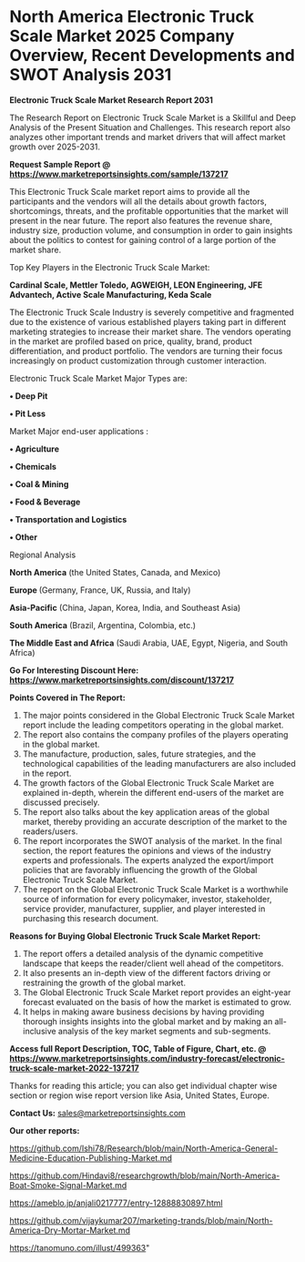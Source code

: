 # North America Electronic Truck Scale Market 2025 Company Overview, Recent Developments and SWOT Analysis 2031

<strong>Electronic Truck Scale Market Research Report 2031</strong>

The Research Report on Electronic Truck Scale Market is a Skillful and Deep Analysis of the Present Situation and Challenges. This research report also analyzes other important trends and market drivers that will affect market growth over 2025-2031.

<strong>Request Sample Report @ <a href=https://www.marketreportsinsights.com/sample/137217>https://www.marketreportsinsights.com/sample/137217</a></strong>

This Electronic Truck Scale market report aims to provide all the participants and the vendors will all the details about growth factors, shortcomings, threats, and the profitable opportunities that the market will present in the near future. The report also features the revenue share, industry size, production volume, and consumption in order to gain insights about the politics to contest for gaining control of a large portion of the market share.

Top Key Players in the Electronic Truck Scale Market:

<strong>Cardinal Scale, Mettler Toledo, AGWEIGH, LEON Engineering, JFE Advantech, Active Scale Manufacturing, Keda Scale</strong>

The Electronic Truck Scale Industry is severely competitive and fragmented due to the existence of various established players taking part in different marketing strategies to increase their market share. The vendors operating in the market are profiled based on price, quality, brand, product differentiation, and product portfolio. The vendors are turning their focus increasingly on product customization through customer interaction.

Electronic Truck Scale Market Major Types are:

<strong>• Deep Pit

• Pit Less</strong>

Market Major end-user applications :

<strong>• Agriculture

• Chemicals

• Coal & Mining

• Food & Beverage

• Transportation and Logistics

• Other</strong>

Regional Analysis

</u><strong><b>North America</b></strong> (the United States, Canada, and Mexico)

<strong><b>Europe </b></strong>(Germany, France, UK, Russia, and Italy)

<strong><b>Asia-Pacific</b></strong> (China, Japan, Korea, India, and Southeast Asia)

<strong><b>South America</b></strong> (Brazil, Argentina, Colombia, etc.)

<strong><b>The Middle East and Africa</b></strong> (Saudi Arabia, UAE, Egypt, Nigeria, and South Africa)

<strong>Go For Interesting Discount Here: <a href=https://www.marketreportsinsights.com/discount/137217>https://www.marketreportsinsights.com/discount/137217</a></strong>

<strong>Points Covered in The Report:</strong>
<ol>
  <li>The major points considered in the Global Electronic Truck Scale Market report include the leading competitors operating in the global market.</li>
  <li>The report also contains the company profiles of the players operating in the global market.</li>
  <li>The manufacture, production, sales, future strategies, and the technological capabilities of the leading manufacturers are also included in the report.</li>
  <li>The growth factors of the Global Electronic Truck Scale Market are explained in-depth, wherein the different end-users of the market are discussed precisely.</li>
  <li>The report also talks about the key application areas of the global market, thereby providing an accurate description of the market to the readers/users.</li>
  <li>The report incorporates the SWOT analysis of the market. In the final section, the report features the opinions and views of the industry experts and professionals. The experts analyzed the export/import policies that are favorably influencing the growth of the Global Electronic Truck Scale Market.</li>
  <li>The report on the Global Electronic Truck Scale Market is a worthwhile source of information for every policymaker, investor, stakeholder, service provider, manufacturer, supplier, and player interested in purchasing this research document.</li>
</ol>
<strong>Reasons for Buying Global Electronic Truck Scale Market Report:</strong>

<ol>
  <li>The report offers a detailed analysis of the dynamic competitive landscape that keeps the reader/client well ahead of the competitors.</li>
  <li>It also presents an in-depth view of the different factors driving or restraining the growth of the global market.</li>
  <li>The Global Electronic Truck Scale Market report provides an eight-year forecast evaluated on the basis of how the market is estimated to grow.</li>
  <li>It helps in making aware business decisions by having providing thorough insights insights into the global market and by making an all-inclusive analysis of the key market segments and sub-segments.</li>
</ol>
<strong>Access full Report Description, TOC, Table of Figure, Chart, etc. @ <a href=https://www.marketreportsinsights.com/industry-forecast/electronic-truck-scale-market-2022-137217>https://www.marketreportsinsights.com/industry-forecast/electronic-truck-scale-market-2022-137217</a></strong>


Thanks for reading this article; you can also get individual chapter wise section or region wise report version like Asia, United States, Europe.

<strong>Contact Us:</strong>
sales@marketreportsinsights.com

<strong>Our other reports:</strong>

<a href=https://github.com/Ishi78/Research/blob/main/North-America-General-Medicine-Education-Publishing-Market.md>https://github.com/Ishi78/Research/blob/main/North-America-General-Medicine-Education-Publishing-Market.md</a>

<a href=https://github.com/Hindavi8/researchgrowth/blob/main/North-America-Boat-Smoke-Signal-Market.md>https://github.com/Hindavi8/researchgrowth/blob/main/North-America-Boat-Smoke-Signal-Market.md</a>

<a href=https://ameblo.jp/anjali0217777/entry-12888830897.html>https://ameblo.jp/anjali0217777/entry-12888830897.html</a>

<a href=https://github.com/vijaykumar207/marketing-trands/blob/main/North-America-Dry-Mortar-Market.md>https://github.com/vijaykumar207/marketing-trands/blob/main/North-America-Dry-Mortar-Market.md</a>

<a href=https://tanomuno.com/illust/499363>https://tanomuno.com/illust/499363</a>"
